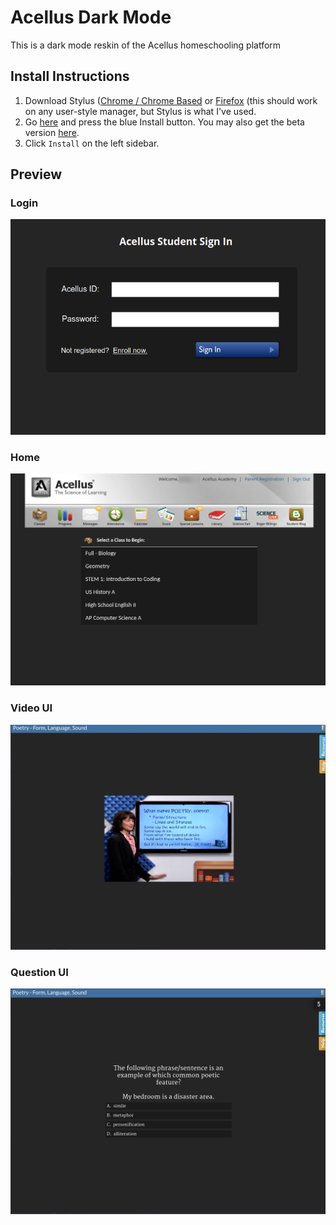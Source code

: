 # Acellus Dark Mode
This is a dark mode reskin of the Acellus homeschooling platform 

## Install Instructions

 1. Download Stylus ([Chrome / Chrome Based](https://chrome.google.com/webstore/detail/stylus/clngdbkpkpeebahjckkjfobafhncgmne?hl=en) or [Firefox](https://addons.mozilla.org/en-US/firefox/addon/styl-us/) (this should work on any user-style manager, but Stylus is what I've used.
 2. Go [here](https://userstyles.world/style/5555/acellus-dark-theme) and press the blue Install button. You may also get the beta version [here](https://github.com/embedvr/acellus-dark-mode/raw/main/acellus_dark.user.css).
 3. Click `Install` on the left sidebar.

## Preview
### Login
![Acellus reskinned login page](https://raw.githubusercontent.com/embedvr/acellus-dark-mode/main/login.png)
### Home
![Acellus reskinned home page](https://raw.githubusercontent.com/embedvr/acellus-dark-mode/main/image_home.png)
### Video UI
![Acellus reskinned video ui](https://raw.githubusercontent.com/embedvr/acellus-dark-mode/main/video_ui.png)
### Question UI
![Acellus reskinned question ui](https://raw.githubusercontent.com/embedvr/acellus-dark-mode/main/normal_question_ui.png)


